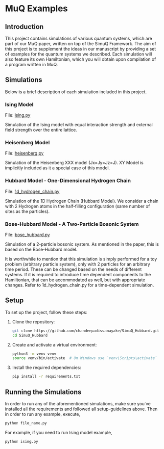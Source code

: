 
# MuQ Examples

## Introduction
This project contains simulations of various quantum systems, which are part of our MuQ paper, written on top of the SimuQ Framework. The aim of this project is to supplement the ideas in our manuscript by providing a set of examples for the quantum systems we described. Each simulation will also feature its own Hamiltonian, which you will obtain upon compilation of a program written in MuQ.

## Simulations
Below is a brief description of each simulation included in this project.

### Ising Model
File: [ising.py](ising.py)

Simulation of the Ising model with equal interaction strength and external field strength over the  entire lattice.

### Heisenberg Model
File: [heisenberg.py](heisenberg.py)

Simulation of the Heisenberg XXX model (Jx=Jy=Jz=J). XY Model is implicitly included as it a special case of this model.

### Hubbard Model - One-Dimensional Hydrogen Chain
File: [1d_hydrogen_chain.py](1d_hydrogen_chain.py)

Simulation of the 1D Hydrogen Chain (Hubbard Model). We consider a chain with 2 Hydrogen atoms in the half-filling configuration (same number of sites as the particles).

### Bose-Hubbard Model - A Two-Particle Bosonic System
File: [bose_hubbard.py](bose_hubbard.py)

Simulation of a 2-particle bosonic system. As mentioned in the paper, this is based on the Bose-Hubbard model.

It is worthwhile to mention that this simulation is simply performed for a toy problem (arbitrary particle system), only with 2 particles for an arbitrary time period. These can be changed based on the needs of different systems. If it is required to introduce time dependent components to the Hamiltonian, that can be accommodated as well, but with appropriate changes. Refer to 1d_hydrogen_chain.py for a time-dependent simulation.

## Setup
To set up the project, follow these steps:

1. Clone the repository:
    ```bash
    git clone https://github.com/chandeepadissanayake/SimuQ_Hubbard.git
    cd SimuQ_Hubbard
    ```

2. Create and activate a virtual environment:
    ```bash
    python3 -m venv venv
    source venv/bin/activate  # On Windows use `venv\Scripts\activate`
    ```

3. Install the required dependencies:
    ```bash
    pip install -r requirements.txt
    ```

## Running the Simulations
In order to run any of the aforementioned simulations, make sure you've installed all the requirements and followed all setup-guidelines above. Then in order to run any example, execute,
```bash
python file_name.py
```

For example, if you need to run Ising model example,
```bash
python ising.py
```

